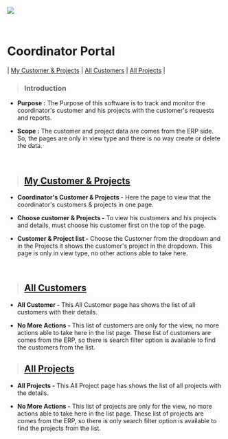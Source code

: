 ![](https://portal.mawarid.com.sa/System/assets/images/mawarid-logo-2.png)

<br>

# **Coordinator Portal**

| [My Customer & Projects](#my-customer--projects) | [All Customers](#all-customers) | [All Projects](#all-projects) |

> ### Introduction

- **Purpose :** The Purpose of this software is to track and monitor the coordinator's customer and his projects with the customer's requests and reports.

- **Scope :** The customer and project data are comes from the ERP side. So, the pages are only in view type and there is no way create or delete the data.

<br>

> ## **[My Customer & Projects](#coordinator-portal)**

- **Coordinator's Customer & Projects -** Here the page to view that the coordinator's customers & projects in one page.

- **Choose customer & Projects -** To view his customers and his projects and details, must choose his customer first on the top of the page. 

- **Customer & Project list -** Choose the Customer from the dropdown and in the Projects it shows the customer's project in the dropdown. This page is only in view type, no other actions able to take here.

<br>

> ## **[All Customers](#my-customer--projects)**

- **All Customer -** This All Customer page has shows the list of all customers with their details.

- **No More Actions -** This list of customers are only for the view, no more actions able to take here in the list page. These list of customers are comes from the ERP, so there is search filter option is available to find the customers from the list.

> ## **[All Projects](#all-customers)**

- **All Projects -** This All Project page has shows the list of all projects with the details.

- **No More Actions -** This list of projects are only for the view, no more actions able to take here in the list page. These list of projects are comes from the ERP, so there is only search filter option is available to find the projects from the list.